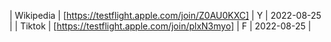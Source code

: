 | Wikipedia | [https://testflight.apple.com/join/Z0AU0KXC] | Y | 2022-08-25 |
| Tiktok | [https://testflight.apple.com/join/plxN3myo] | F | 2022-08-25 |
